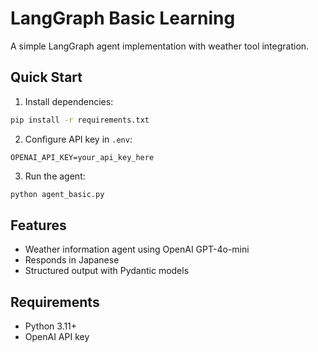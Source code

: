 # LangGraph Basic Learning

A simple LangGraph agent implementation with weather tool integration.

## Quick Start

1. Install dependencies:
```bash
pip install -r requirements.txt
```

2. Configure API key in `.env`:
```
OPENAI_API_KEY=your_api_key_here
```

3. Run the agent:
```bash
python agent_basic.py
```

## Features

- Weather information agent using OpenAI GPT-4o-mini
- Responds in Japanese
- Structured output with Pydantic models

## Requirements

- Python 3.11+
- OpenAI API key